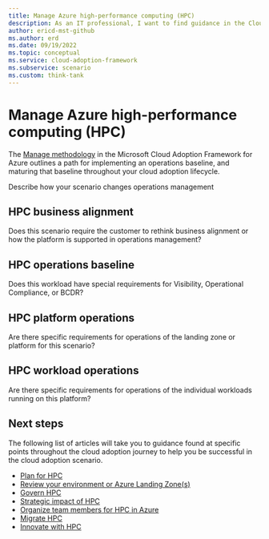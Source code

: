 ```yaml
---
title: Manage Azure high-performance computing (HPC)
description: As an IT professional, I want to find guidance in the Cloud Adoption Framework covering management for using Azure High-performance computing (HPC) as part of my IT strategy.
author: ericd-mst-github
ms.author: erd
ms.date: 09/19/2022
ms.topic: conceptual
ms.service: cloud-adoption-framework
ms.subservice: scenario
ms.custom: think-tank
---
```


# Manage Azure high-performance computing (HPC)

The [Manage methodology](../../manage/index.md) in the Microsoft Cloud Adoption Framework for Azure outlines a path for implementing an operations baseline, and maturing that baseline throughout your cloud adoption lifecycle.

Describe how your scenario changes operations management

## HPC business alignment

Does this scenario require the customer to rethink business alignment or how the platform is supported in operations management?

## HPC operations baseline

Does this workload have special requirements for Visibility, Operational Compliance, or BCDR?

## HPC platform operations

Are there specific requirements for operations of the landing zone or platform for this scenario?

## HPC workload operations

Are there specific requirements for operations of the individual workloads running on this platform?

## Next steps

The following list of articles will take you to guidance found at specific points throughout the cloud adoption journey to help you be successful in the cloud adoption scenario.

- [Plan for HPC](./plan.md)
- [Review your environment or Azure Landing Zone(s)](./ready.md)
- [Govern HPC](./govern.md)
- [Strategic impact of HPC](./secure.md)
- [Organize team members for HPC in Azure](./organize.md)
- [Migrate HPC](./migrate.md)
- [Innovate with HPC](./innovate.md)